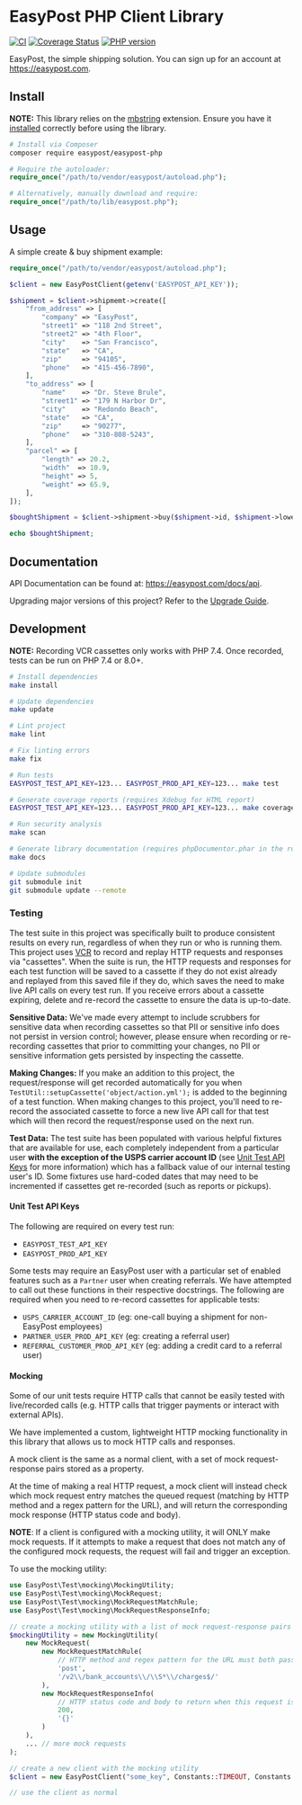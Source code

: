 # EasyPost PHP Client Library

[![CI](https://github.com/EasyPost/easypost-php/workflows/CI/badge.svg)](https://github.com/EasyPost/easypost-php/actions?query=workflow%3ACI)
[![Coverage Status](https://coveralls.io/repos/github/EasyPost/easypost-php/badge.svg?branch=master)](https://coveralls.io/github/EasyPost/easypost-php?branch=master)
[![PHP version](https://badge.fury.io/ph/easypost%2Feasypost-php.svg)](https://badge.fury.io/ph/easypost%2Feasypost-php)

EasyPost, the simple shipping solution. You can sign up for an account at <https://easypost.com>.

## Install

**NOTE:** This library relies on the [mbstring](http://php.net/manual/en/book.mbstring.php) extension. Ensure you have it [installed](http://www.php.net/manual/en/mbstring.installation.php) correctly before using the library.

```bash
# Install via Composer
composer require easypost/easypost-php
```

```php
# Require the autoloader:
require_once("/path/to/vendor/easypost/autoload.php");

# Alternatively, manually download and require:
require_once("/path/to/lib/easypost.php");
```

## Usage

A simple create & buy shipment example:

```php
require_once("/path/to/vendor/easypost/autoload.php");

$client = new EasyPostClient(getenv('EASYPOST_API_KEY'));

$shipment = $client->shipmemt->create([
    "from_address" => [
        "company" => "EasyPost",
        "street1" => "118 2nd Street",
        "street2" => "4th Floor",
        "city"    => "San Francisco",
        "state"   => "CA",
        "zip"     => "94105",
        "phone"   => "415-456-7890",
    ],
    "to_address" => [
        "name"    => "Dr. Steve Brule",
        "street1" => "179 N Harbor Dr",
        "city"    => "Redondo Beach",
        "state"   => "CA",
        "zip"     => "90277",
        "phone"   => "310-808-5243",
    ],
    "parcel" => [
        "length" => 20.2,
        "width"  => 10.9,
        "height" => 5,
        "weight" => 65.9,
    ],
]);

$boughtShipment = $client->shipment->buy($shipment->id, $shipment->lowestRate());

echo $boughtShipment;
```

## Documentation

API Documentation can be found at: <https://easypost.com/docs/api>.

Upgrading major versions of this project? Refer to the [Upgrade Guide](UPGRADE_GUIDE.md).

## Development

**NOTE:** Recording VCR cassettes only works with PHP 7.4. Once recorded, tests can be run on PHP 7.4 or 8.0+.

```bash
# Install dependencies
make install

# Update dependencies
make update

# Lint project
make lint

# Fix linting errors
make fix

# Run tests
EASYPOST_TEST_API_KEY=123... EASYPOST_PROD_API_KEY=123... make test

# Generate coverage reports (requires Xdebug for HTML report)
EASYPOST_TEST_API_KEY=123... EASYPOST_PROD_API_KEY=123... make coverage

# Run security analysis
make scan

# Generate library documentation (requires phpDocumentor.phar in the root of the project)
make docs

# Update submodules
git submodule init
git submodule update --remote
```

### Testing

The test suite in this project was specifically built to produce consistent results on every run, regardless of when they run or who is running them. This project uses [VCR](https://github.com/php-vcr/php-vcr) to record and replay HTTP requests and responses via "cassettes". When the suite is run, the HTTP requests and responses for each test function will be saved to a cassette if they do not exist already and replayed from this saved file if they do, which saves the need to make live API calls on every test run. If you receive errors about a cassette expiring, delete and re-record the cassette to ensure the data is up-to-date.

**Sensitive Data:** We've made every attempt to include scrubbers for sensitive data when recording cassettes so that PII or sensitive info does not persist in version control; however, please ensure when recording or re-recording cassettes that prior to committing your changes, no PII or sensitive information gets persisted by inspecting the cassette.

**Making Changes:** If you make an addition to this project, the request/response will get recorded automatically for you when `TestUtil::setupCassette('object/action.yml');` is added to the beginning of a test function. When making changes to this project, you'll need to re-record the associated cassette to force a new live API call for that test which will then record the request/response used on the next run.

**Test Data:** The test suite has been populated with various helpful fixtures that are available for use, each completely independent from a particular user **with the exception of the USPS carrier account ID** (see [Unit Test API Keys](#unit-test-api-keys) for more information) which has a fallback value of our internal testing user's ID. Some fixtures use hard-coded dates that may need to be incremented if cassettes get re-recorded (such as reports or pickups).

#### Unit Test API Keys

The following are required on every test run:

- `EASYPOST_TEST_API_KEY`
- `EASYPOST_PROD_API_KEY`

Some tests may require an EasyPost user with a particular set of enabled features such as a `Partner` user when creating referrals. We have attempted to call out these functions in their respective docstrings. The following are required when you need to re-record cassettes for applicable tests:

- `USPS_CARRIER_ACCOUNT_ID` (eg: one-call buying a shipment for non-EasyPost employees)
- `PARTNER_USER_PROD_API_KEY` (eg: creating a referral user)
- `REFERRAL_CUSTOMER_PROD_API_KEY` (eg: adding a credit card to a referral user)

#### Mocking

Some of our unit tests require HTTP calls that cannot be easily tested with live/recorded calls (e.g. HTTP calls that trigger payments or interact with external APIs).

We have implemented a custom, lightweight HTTP mocking functionality in this library that allows us to mock HTTP calls and responses.

A mock client is the same as a normal client, with a set of mock request-response pairs stored as a property.

At the time of making a real HTTP request, a mock client will instead check which mock request entry matches the queued request (matching by HTTP method and a regex pattern for the URL), and will return the corresponding mock response (HTTP status code and body).

**NOTE**: If a client is configured with a mocking utility, it will ONLY make mock requests. If it attempts to make a request that does not match any of the configured mock requests, the request will fail and trigger an exception.

To use the mocking utility:

```php
use EasyPost\Test\mocking\MockingUtility;
use EasyPost\Test\mocking\MockRequest;
use EasyPost\Test\mocking\MockRequestMatchRule;
use EasyPost\Test\mocking\MockRequestResponseInfo;

// create a mocking utility with a list of mock request-response pairs
$mockingUtility = new MockingUtility(
    new MockRequest(
        new MockRequestMatchRule(
            // HTTP method and regex pattern for the URL must both pass for the request to match
            'post',
            '/v2\\/bank_accounts\\/\\S*\\/charges$/'
        ),
        new MockRequestResponseInfo(
            // HTTP status code and body to return when this request is matched
            200,
            '{}'
        )
    ),
    ... // more mock requests
);

// create a new client with the mocking utility
$client = new EasyPostClient("some_key", Constants::TIMEOUT, Constants::API_BASE, $mockUtility);

// use the client as normal
```
